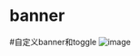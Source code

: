 # banner
#自定义banner和toggle
![image](https://github.com/zssAndroid/ProjectList/raw/master/banner/gif/banner.gif)


